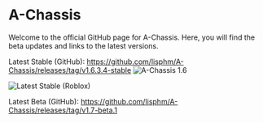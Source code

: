 # A-Chassis
 Welcome to the official GitHub page for A-Chassis. Here, you will find the beta updates and links to the latest versions.
 
 Latest Stable (GitHub): 
 	https://github.com/lisphm/A-Chassis/releases/tag/v1.6.3.4-stable
 ![A-Chassis 1.6](https://github.com/lisphm/A-Chassis/assets/116984726/fb71f6eb-64d4-4692-afe9-42fd7d8489ec)

![Latest Stable (Roblox)](https://badgen.net/badge/Latest%20Stable/1.6.3.4/green?icon=https://upload.wikimedia.org/wikipedia/commons/6/6c/Roblox_Logo.svg)
  
Latest Beta (GitHub):
	https://github.com/lisphm/A-Chassis/releases/tag/v1.7-beta.1
